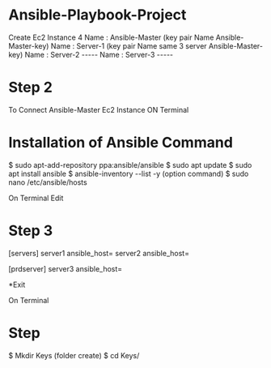 # Ansible-Playbook-Project

Create Ec2 Instance 4
Name : Ansible-Master (key pair Name Ansible-Master-key)
Name : Server-1       (key pair Name same 3 server Ansible-Master-key)
Name : Server-2       -----
Name : Server-3       -----

# Step 2

To Connect Ansible-Master Ec2 Instance ON Terminal

# Installation of Ansible Command
$ sudo apt-add-repository ppa:ansible/ansible
$ sudo apt update
$ sudo apt install ansible
$ ansible-inventory --list -y  (option command)
$ sudo nano /etc/ansible/hosts

On Terminal Edit

# Step 3

[servers]
server1 ansible_host=<public ip>
server2 ansible_host=<public ip>

[prdserver]
server3 ansible_host=<public ip>

*Exit

On Terminal
# Step

$ Mkdir Keys (folder create)
$ cd Keys/

